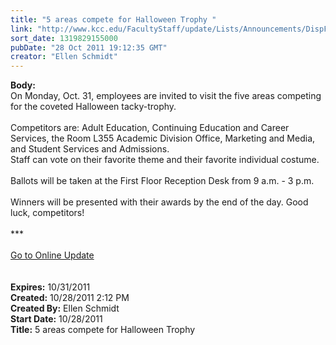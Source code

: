 ```yaml
---
title: "5 areas compete for Halloween Trophy "
link: "http://www.kcc.edu/FacultyStaff/update/Lists/Announcements/DispForm.aspx?ID=500"
sort_date: 1319829155000
pubDate: "28 Oct 2011 19:12:35 GMT"
creator: "Ellen Schmidt"
---
```


<div><b>Body:</b> <div class="ExternalClass35A1EEFD4CF64B90BB9F258417FA8C0B">
<div>On Monday, Oct. 31, employees are invited to visit the five areas competing for the coveted Halloween tacky-trophy.</div>
<div> </div>
<div>Competitors are: Adult Education, Continuing Education and Career Services, the Room L355 Academic Division Office, Marketing and Media, and Student Services and Admissions. <br /></div>
<div>Staff can vote on their favorite theme and their favorite individual costume. </div>
<div> </div>
<div>Ballots will be taken at the First Floor Reception Desk from 9 a.m. - 3 p.m. </div>
<div> </div>
<div>Winners will be presented with their awards by the end of the day. Good luck, competitors!</div>
<div> </div>
<div>***</div>
<div> </div>
<div><a href="/FacultyStaff/update/Pages/dailyupdate.aspx">Go to Online Update</a></div>
<div><br /> </div></div></div>
<div><b>Expires:</b> 10/31/2011</div>
<div><b>Created:</b> 10/28/2011 2:12 PM</div>
<div><b>Created By:</b> Ellen Schmidt</div>
<div><b>Start Date:</b> 10/28/2011</div>
<div><b>Title:</b> 5 areas compete for Halloween Trophy </div>
